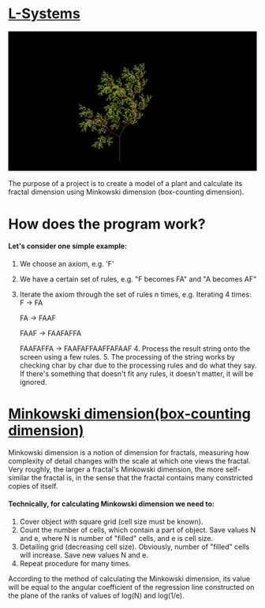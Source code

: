 # [L-Systems](https://en.wikipedia.org/wiki/L-system)

![Screenshot](screenshot.png)

The purpose of a project is to create a model of a plant and calculate its fractal dimension using Minkowski dimension (box-counting dimension).

# How does the program work?

#### Let's consider one simple example:

  1. We choose an axiom, e.g. 'F'
  2. We have a certain set of rules, e.g. "F becomes FA" and "A becomes AF"
  3. Iterate the axiom through the set of rules n times, e.g.
      Iterating 4 times:
      F -> FA

      FA -> FAAF

      FAAF -> FAAFAFFA

      FAAFAFFA -> FAAFAFFAAFFAFAAF
    4. Process the result string onto the screen using a few rules.
    5. The processing of the string works by checking char by char due to the processing rules and do what they say.
       If there's something that doesn't fit any rules, it doesn't matter, it will be ignored.
       
# [Minkowski dimension(box-counting dimension)](https://en.wikipedia.org/wiki/Minkowski%E2%80%93Bouligand_dimension#:~:text=In%20fractal%20geometry%2C%20the%20Minkowski,space%20(X%2C%20d).)

Minkowski dimension is a notion of dimension for fractals, measuring how complexity of detail
changes with the scale at which one views the fractal. Very roughly, the larger a fractal's Minkowski dimension,
the more self-similar the fractal is, in the sense that the fractal contains many constricted copies of itself.

#### Technically, for calculating Minkowski dimension we need to:

  1. Cover object with square grid (cell size must be known).
  2. Count the number of cells, which contain a part of object. Save values N and e, where N is number of "filled" cells, and e is cell size.
  3. Detailing grid (decreasing cell size). Obviously, number of "filled" cells will increase. Save new values N and e.
  4. Repeat procedure for many times.

According to the method of calculating the Minkowski dimension, its value will be equal to the angular coefficient of the regression line
constructed on the plane of the ranks of values of log(N) and log(1/e).
